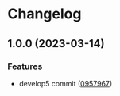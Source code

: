 # Changelog

## 1.0.0 (2023-03-14)


### Features

* develop5 commit ([0957967](https://github.com/daehyun0/release-please-test/commit/095796709a40c8fe056010d1b903b996da497a8a))
